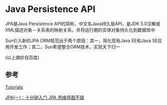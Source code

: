 # Java Persistence API

JPA是Java Persistence API的简称，中文名Java持久层API，是JDK 5.0注解或XML描述对象－关系表的映射关系，并将运行期的实体对象持久化到数据库中

Sun引入新的JPA ORM规范出于两个原因：其一，简化现有Java EE和Java SE应用开发工作；其二，Sun希望整合ORM技术，实现天下归一

(以上摘抄自百度)

## 参考

[Tutorials](https://www.vogella.com/tutorials/JavaPersistenceAPI/article.html)

[JPA(一)：十分钟入门 JPA 思维导图不错](https://blog.csdn.net/Sirius_hly/article/details/82903041)


